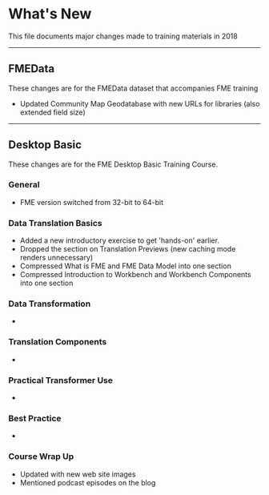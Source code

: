 # What's New #
This file documents major changes made to training materials in 2018

---

## FMEData ##
These changes are for the FMEData dataset that accompanies FME training

- Updated Community Map Geodatabase with new URLs for libraries (also extended field size)


---

## Desktop Basic ##
These changes are for the FME Desktop Basic Training Course.

### General ###
- FME version switched from 32-bit to 64-bit


 
### Data Translation Basics ###
- Added a new introductory exercise to get 'hands-on' earlier.
- Dropped the section on Translation Previews (new caching mode renders unnecessary)
- Compressed What is FME and FME Data Model into one section
- Compressed Introduction to Workbench and Workbench Components into one section

### Data Transformation ###
- 


### Translation Components ###
- 


### Practical Transformer Use ###
- 


### Best Practice ###
- 


### Course Wrap Up ###
- Updated with new web site images
- Mentioned podcast episodes on the blog

